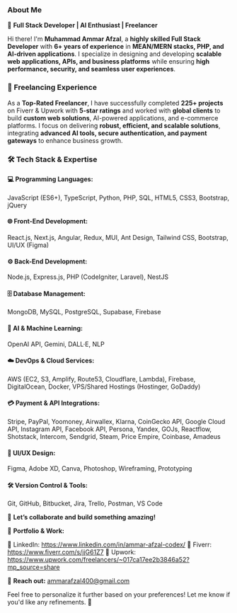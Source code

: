 ### **About Me**  

🚀 **Full Stack Developer | AI Enthusiast | Freelancer**  

Hi there! I'm **Muhammad Ammar Afzal**, a **highly skilled Full Stack Developer** with **6+ years of experience** in **MEAN/MERN stacks, PHP, and AI-driven applications**. I specialize in designing and developing **scalable web applications, APIs, and business platforms** while ensuring **high performance, security, and seamless user experiences**.  

### **💼 Freelancing Experience**  
As a **Top-Rated Freelancer**, I have successfully completed **225+ projects** on Fiverr & Upwork with **5-star ratings** and worked with **global clients** to build **custom web solutions**, AI-powered applications, and e-commerce platforms. I focus on delivering **robust, efficient, and scalable solutions**, integrating **advanced AI tools, secure authentication, and payment gateways** to enhance business growth.  

### **🛠️ Tech Stack & Expertise**  
#### **💻 Programming Languages:**  
JavaScript (ES6+), TypeScript, Python, PHP, SQL, HTML5, CSS3, Bootstrap, jQuery  

#### **🌐 Front-End Development:**  
React.js, Next.js, Angular, Redux, MUI, Ant Design, Tailwind CSS, Bootstrap, UI/UX (Figma)  

#### **⚙️ Back-End Development:**  
Node.js, Express.js, PHP (CodeIgniter, Laravel), NestJS  

#### **🗄️ Database Management:**  
MongoDB, MySQL, PostgreSQL, Supabase, Firebase  

#### **🤖 AI & Machine Learning:**  
OpenAI API, Gemini, DALL·E, NLP  

#### **☁️ DevOps & Cloud Services:**  
AWS (EC2, S3, Amplify, Route53, Cloudflare, Lambda), Firebase, DigitalOcean, Docker, VPS/Shared Hostings (Hostinger, GoDaddy)  

#### **💳 Payment & API Integrations:**  
Stripe, PayPal, Yoomoney, Airwallex, Klarna, CoinGecko API, Google Cloud API, Instagram API, Facebook API, Persona, Yandex, GOJs, Reactflow, Shotstack, Intercom, Sendgrid, Steam, Price Empire, Coinbase, Amadeus  

#### **🎨 UI/UX Design:**  
Figma, Adobe XD, Canva, Photoshop, Wireframing, Prototyping  

#### **🛠️ Version Control & Tools:**  
Git, GitHub, Bitbucket, Jira, Trello, Postman, VS Code  

🚀 **Let’s collaborate and build something amazing!**  

🔗 **Portfolio & Work:**

🔗 LinkedIn: https://www.linkedin.com/in/ammar-afzal-codex/ 
🔗 Fiverr: https://www.fiverr.com/s/jjG61Z7
🔗 Upwork: https://www.upwork.com/freelancers/~017ca17ee2b3846a52?mp_source=share

📩 **Reach out:** ammarafzal400@gmail.com  

Feel free to personalize it further based on your preferences! Let me know if you'd like any refinements. 🚀
